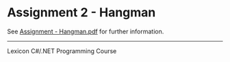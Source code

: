 # Assignment 2 - Hangman

See [Assignment - Hangman.pdf](./Assignment%20-%20Hangman.pdf) for further information.

---
Lexicon C#/.NET Programming Course